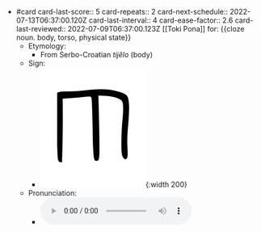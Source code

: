 - #card
  card-last-score:: 5
  card-repeats:: 2
  card-next-schedule:: 2022-07-13T06:37:00.120Z
  card-last-interval:: 4
  card-ease-factor:: 2.6
  card-last-reviewed:: 2022-07-09T06:37:00.123Z
  [[Toki Pona]] for:
  {{cloze noun. body, torso, physical state}}
	- Etymology:
		- From Serbo-Croatian *tijȇlo* (body)
	- Sign:
		- ![Sijelo_-_sitelen_pona_in_Sonja_Lang's_handwriting.svg](../assets/Sijelo_-_sitelen_pona_in_Sonja_Lang's_handwriting_1657539270538_0.svg){:width 200}
	- Pronunciation:
		- ![](../assets/Toki_Pona_-_jan_Lakuse_-_sijelo_1657400861725_0.ogg)